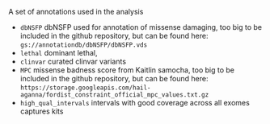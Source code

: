 A set of annotations used in the analysis


- `dbNSFP` dbNSFP used for annotation of missense damaging, too big to be included in the github repository, but can be found here: `gs://annotationdb/dbNSFP/dbNSFP.vds`
- `lethal` dominant lethal,
- `clinvar` curated clinvar variants
- `MPC` missense badness score from Kaitlin samocha, too big to be included in the github repository, but can be found here: `https://storage.googleapis.com/hail-aganna/fordist_constraint_official_mpc_values.txt.gz`
- `high_qual_intervals` intervals with good coverage across all exomes captures kits
